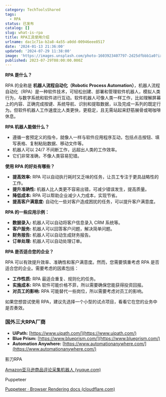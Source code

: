 ```yaml
---
category: TechToolsShared
tags:
  - RPA
status: 已发布
catalog: []
slug: what-is-rpa
title: RPA工具使用介绍
urlname: dac1c71a-b2a8-4a55-a0dd-00946eee8517
date: '2024-01-13 21:36:00'
updated: '2024-07-29 11:38:00'
image: 'https://images.unsplash.com/photo-1603923407797-2d25dfbbb1a0?ixlib=rb-4.0.3&q=85&fm=jpg&crop=entropy&cs=srgb'
published: 2023-07-29T08:00:00.000Z
---
```


**RPA 是什么？**


RPA 的全称是 **机器人流程自动化（Robotic Process Automation）**，机器人流程自动化（RPA）是一种软件技术，可轻松创建、部署和管理软件机器人，模拟人类行为，与数字系统和软件进行互动。软件机器人可像人类一样工作，比如理解屏幕上的内容、正确完成按键、系统导航、识别和提取数据，以及完成一系列的既定行为。但软件机器人工作速度比人类更快，更稳定，且无需站起来舒筋展骨或喝咖啡休息。


**RPA 机器人能做什么？**

- 遵循一套预定义的指令，就像人一样与软件应用程序互动，包括点击按钮、填写表格、复制粘贴数据、移动文件等。
- 机器人可以 24/7 不间断工作，远超出人类的工作效率。
- 它们非常准确，不像人类容易犯错。

**使用 RPA 的好处有哪些？**

- **提高效率:** RPA 可以自动执行耗时又乏味的任务，让员工专注于更具战略性的工作。
- **提升准确性:** 机器人比人类更不容易出错，可减少错误发生，提高质量。
- **降低成本:** RPA 可以帮助企业减少人力成本，实现节省。
- **提高客户满意度:** 自动化一些对客户造成困扰的任务，可以提升客户满意度。

**RPA 的一些应用示例：**

- **数据录入:** 机器人可以自动将客户信息录入 CRM 系统等。
- **客户服务:** 机器人可以回答客户问题，解决简单问题。
- **财务报告:** 机器人可以自动生成财务报告。
- **订单处理:** 机器人可以自动处理订单。

**RPA 是否适合您的企业？**


RPA 可以有效提升效率、准确性和客户满意度。然而，您需要慎重考虑 RPA 是否适合您的企业。需要考虑的因素包括：

- **工作性质:** RPA 最适合重复、规则化的任务。
- **实施成本:** RPA 软件可能价格不菲，所以需要确保您能获得投资回报。
- **对员工的影响:** RPA 可能替代一些岗位，所以需要考虑对员工的影响。

如果您想尝试使用 RPA，建议先选择一个小型的试点项目，看看它在您的业务中是否奏效。


### 国外三大RPA厂商

- **UiPath:** [https://www.uipath.com/](https://www.uipath.com/)
- **Blue Prism:** [https://www.blueprism.com/](https://www.blueprism.com/)
- **Automation Anywhere:** [https://www.automationanywhere.com/](https://www.automationanywhere.com/)

影刀RPA


[Amazon亚马逊商品评论采集机器人 (yuque.com)](https://ydrpa.yuque.com/org-wiki-ydrpa-xtutvv/ggc4i2/rua5tg3s8t33zn25)


Puppeteer


[Puppeteer · Browser Rendering docs (cloudflare.com)](https://developers.cloudflare.com/browser-rendering/platform/puppeteer/)

